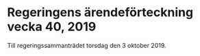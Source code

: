 # Regeringens ärendeförteckning vecka 40, 2019

Till regeringssammanträdet torsdag den 3 oktober 2019.
